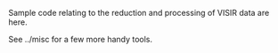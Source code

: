 Sample code relating to the reduction and processing of VISIR data are here.

See ../misc for a few more handy tools.
